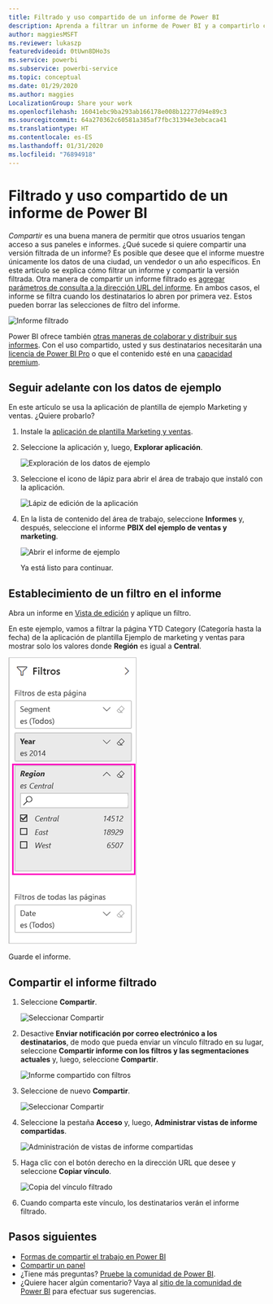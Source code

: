 ```yaml
---
title: Filtrado y uso compartido de un informe de Power BI
description: Aprenda a filtrar un informe de Power BI y a compartirlo con los compañeros de la organización.
author: maggiesMSFT
ms.reviewer: lukaszp
featuredvideoid: 0tUwn8DHo3s
ms.service: powerbi
ms.subservice: powerbi-service
ms.topic: conceptual
ms.date: 01/29/2020
ms.author: maggies
LocalizationGroup: Share your work
ms.openlocfilehash: 16041ebc9ba293ab166178e008b12277d94e89c3
ms.sourcegitcommit: 64a270362c60581a385af7fbc31394e3ebcaca41
ms.translationtype: HT
ms.contentlocale: es-ES
ms.lasthandoff: 01/31/2020
ms.locfileid: "76894918"
---
```

# <a name="filter-and-share-a-power-bi-report"></a>Filtrado y uso compartido de un informe de Power BI
*Compartir* es una buena manera de permitir que otros usuarios tengan acceso a sus paneles e informes. ¿Qué sucede si quiere compartir una versión filtrada de un informe? Es posible que desee que el informe muestre únicamente los datos de una ciudad, un vendedor o un año específicos. En este artículo se explica cómo filtrar un informe y compartir la versión filtrada. Otra manera de compartir un informe filtrado es [agregar parámetros de consulta a la dirección URL del informe](service-url-filters.md). En ambos casos, el informe se filtra cuando los destinatarios lo abren por primera vez. Estos pueden borrar las selecciones de filtro del informe.

![Informe filtrado](media/service-share-reports/power-bi-share-filter-pane-report.png)

Power BI ofrece también [otras maneras de colaborar y distribuir sus informes](service-how-to-collaborate-distribute-dashboards-reports.md). Con el uso compartido, usted y sus destinatarios necesitarán una [licencia de Power BI Pro](service-features-license-type.md) o que el contenido esté en una [capacidad premium](service-premium-what-is.md). 

## <a name="follow-along-with-sample-data"></a>Seguir adelante con los datos de ejemplo

En este artículo se usa la aplicación de plantilla de ejemplo Marketing y ventas. ¿Quiere probarlo? 

1. Instale la [aplicación de plantilla Marketing y ventas](https://appsource.microsoft.com/product/power-bi/microsoft-retail-analysis-sample.salesandmarketingsample?tab=Overview).
2. Seleccione la aplicación y, luego, **Explorar aplicación**.

   ![Exploración de los datos de ejemplo](media/service-share-reports/power-bi-sample-explore-data.png)

3. Seleccione el icono de lápiz para abrir el área de trabajo que instaló con la aplicación.

    ![Lápiz de edición de la aplicación](media/service-share-reports/power-bi-edit-pencil-app.png)

4. En la lista de contenido del área de trabajo, seleccione **Informes** y, después, seleccione el informe **PBIX del ejemplo de ventas y marketing**.

    ![Abrir el informe de ejemplo](media/service-share-reports/power-bi-open-sample-report.png)

    Ya está listo para continuar.

## <a name="set-a-filter-in-the-report"></a>Establecimiento de un filtro en el informe

Abra un informe en [Vista de edición](consumer/end-user-reading-view.md) y aplique un filtro.

En este ejemplo, vamos a filtrar la página YTD Category (Categoría hasta la fecha) de la aplicación de plantilla Ejemplo de marketing y ventas para mostrar solo los valores donde **Región** es igual a **Central**. 
 
![Panel de filtro de informe](media/service-share-reports/power-bi-share-report-filter.png)

Guarde el informe.

## <a name="share-the-filtered-report"></a>Compartir el informe filtrado

1. Seleccione **Compartir**.

   ![Seleccionar Compartir](media/service-share-reports/power-bi-share.png)

2. Desactive **Enviar notificación por correo electrónico a los destinatarios**, de modo que pueda enviar un vínculo filtrado en su lugar, seleccione **Compartir informe con los filtros y las segmentaciones actuales** y, luego, seleccione **Compartir**.

    ![Informe compartido con filtros](media/service-share-reports/power-bi-share-with-filters.png)

4. Seleccione de nuevo **Compartir**.

   ![Seleccionar Compartir](media/service-share-reports/power-bi-share.png)

5. Seleccione la pestaña **Acceso** y, luego, **Administrar vistas de informe compartidas**.

    ![Administración de vistas de informe compartidas](media/service-share-reports/power-bi-manage-shared-report-views.png)

6. Haga clic con el botón derecho en la dirección URL que desee y seleccione **Copiar vínculo**.

    ![Copia del vínculo filtrado](media/service-share-reports/power-bi-copy-filtered-link.png)

7. Cuando comparta este vínculo, los destinatarios verán el informe filtrado. 


## <a name="next-steps"></a>Pasos siguientes
* [Formas de compartir el trabajo en Power BI](service-how-to-collaborate-distribute-dashboards-reports.md)
* [Compartir un panel](service-share-dashboards.md)
* ¿Tiene más preguntas? [Pruebe la comunidad de Power BI](https://community.powerbi.com/).
* ¿Quiere hacer algún comentario? Vaya al [sitio de la comunidad de Power BI](https://community.powerbi.com/) para efectuar sus sugerencias.

